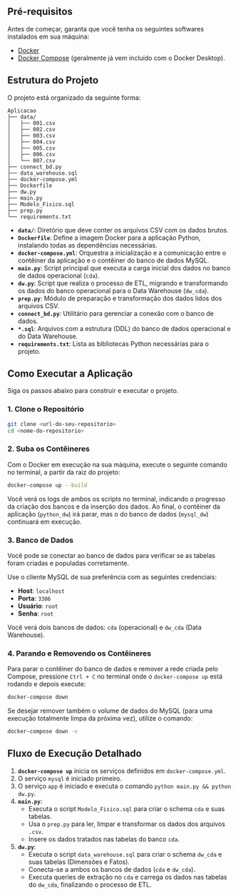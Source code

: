 ## Pré-requisitos

Antes de começar, garanta que você tenha os seguintes softwares instalados em sua máquina:
* [Docker](https://www.docker.com/get-started)
* [Docker Compose](https://docs.docker.com/compose/install/) (geralmente já vem incluído com o Docker Desktop).

## Estrutura do Projeto

O projeto está organizado da seguinte forma:

```
Aplicacao
├── data/
│   ├── 001.csv
│   ├── 002.csv
│   ├── 003.csv
│   ├── 004.csv
│   ├── 005.csv
│   ├── 006.csv
│   └── 007.csv
├── connect_bd.py
├── data_warehouse.sql
├── docker-compose.yml
├── Dockerfile
├── dw.py
├── main.py
├── Modelo_Fisico.sql
├── prep.py
└── requirements.txt
```

* **`data/`**: Diretório que deve conter os arquivos CSV com os dados brutos.
* **`Dockerfile`**: Define a imagem Docker para a aplicação Python, instalando todas as dependências necessárias.
* **`docker-compose.yml`**: Orquestra a inicialização e a comunicação entre o contêiner da aplicação e o contêiner do banco de dados MySQL.
* **`main.py`**: Script principal que executa a carga inicial dos dados no banco de dados operacional (`cda`).
* **`dw.py`**: Script que realiza o processo de ETL, migrando e transformando os dados do banco operacional para o Data Warehouse (`dw_cda`).
* **`prep.py`**: Módulo de preparação e transformação dos dados lidos dos arquivos CSV.
* **`connect_bd.py`**: Utilitário para gerenciar a conexão com o banco de dados.
* **`*.sql`**: Arquivos com a estrutura (DDL) do banco de dados operacional e do Data Warehouse.
* **`requirements.txt`**: Lista as bibliotecas Python necessárias para o projeto.

## Como Executar a Aplicação

Siga os passos abaixo para construir e executar o projeto.

### 1. Clone o Repositório

```bash
git clone <url-do-seu-repositorio>
cd <nome-do-repositorio>
```

### 2. Suba os Contêineres

Com o Docker em execução na sua máquina, execute o seguinte comando no terminal, a partir da raiz do projeto:

```bash
docker-compose up --build
```

Você verá os logs de ambos os scripts no terminal, indicando o progresso da criação dos bancos e da inserção dos dados. Ao final, o contêiner da aplicação (`python_dw`) irá parar, mas o do banco de dados (`mysql_dw`) continuará em execução.

### 3. Banco de Dados 

Você pode se conectar ao banco de dados para verificar se as tabelas foram criadas e populadas corretamente.

Use o cliente MySQL de sua preferência com as seguintes credenciais:
* **Host**: `localhost`
* **Porta**: `3306`
* **Usuário**: `root`
* **Senha**: `root`

Você verá dois bancos de dados: `cda` (operacional) e `dw_cda` (Data Warehouse).

### 4. Parando e Removendo os Contêineres

Para parar o contêiner do banco de dados e remover a rede criada pelo Compose, pressione `Ctrl + C` no terminal onde o `docker-compose up` está rodando e depois execute:

```bash
docker-compose down
```

Se desejar remover também o volume de dados do MySQL (para uma execução totalmente limpa da próxima vez), utilize o comando:

```bash
docker-compose down -v
```

## Fluxo de Execução Detalhado

1.  **`docker-compose up`** inicia os serviços definidos em `docker-compose.yml`.
2.  O serviço `mysql` é iniciado primeiro.
3.  O serviço `app` é iniciado e executa o comando `python main.py && python dw.py`.
4.  **`main.py`**:
    * Executa o script `Modelo_Fisico.sql` para criar o schema `cda` e suas tabelas.
    * Usa o `prep.py` para ler, limpar e transformar os dados dos arquivos `.csv`.
    * Insere os dados tratados nas tabelas do banco `cda`.
5.  **`dw.py`**:
    * Executa o script `data_warehouse.sql` para criar o schema `dw_cda` e suas tabelas (Dimensões e Fatos).
    * Conecta-se a ambos os bancos de dados (`cda` e `dw_cda`).
    * Executa queries de extração no `cda` e carrega os dados nas tabelas do `dw_cda`, finalizando o processo de ETL.